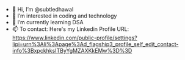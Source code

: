 - 👋 Hi, I’m @subtledhawal
- 👀 I’m interested in coding and technology
- 🌱 I’m currently learning DSA
- 📫 To contact: Here's my Linkedin Profile URL: https://www.linkedin.com/public-profile/settings?lipi=urn%3Ali%3Apage%3Ad_flagship3_profile_self_edit_contact-info%3BxpckhksITByYgMZAXKkEMw%3D%3D

<!---
subtledhawal/subtledhawal is a ✨ special ✨ repository because its `README.md` (this file) appears on your GitHub profile.
You can click the Preview link to take a look at your changes.
--->
